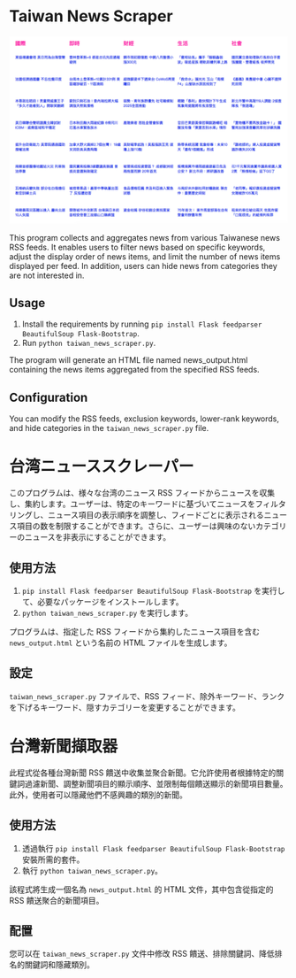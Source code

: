 # Taiwan News Scraper

![Preview](templates/preview.png)

This program collects and aggregates news from various Taiwanese news RSS feeds. It enables users to filter news based on specific keywords, adjust the display order of news items, and limit the number of news items displayed per feed. In addition, users can hide news from categories they are not interested in.

## Usage

1. Install the requirements by running `pip install Flask feedparser BeautifulSoup Flask-Bootstrap`.
2. Run `python taiwan_news_scraper.py`.

The program will generate an HTML file named news_output.html containing the news items aggregated from the specified RSS feeds.

## Configuration

You can modify the RSS feeds, exclusion keywords, lower-rank keywords, and hide categories in the `taiwan_news_scraper.py` file.

# 台湾ニューススクレーパー

このプログラムは、様々な台湾のニュース RSS フィードからニュースを収集し、集約します。ユーザーは、特定のキーワードに基づいてニュースをフィルタリングし、ニュース項目の表示順序を調整し、フィードごとに表示されるニュース項目の数を制限することができます。さらに、ユーザーは興味のないカテゴリーのニュースを非表示にすることができます。

## 使用方法

1. `pip install Flask feedparser BeautifulSoup Flask-Bootstrap` を実行して、必要なパッケージをインストールします。
2. `python taiwan_news_scraper.py` を実行します。

プログラムは、指定した RSS フィードから集約したニュース項目を含む `news_output.html` という名前の HTML ファイルを生成します。

## 設定

`taiwan_news_scraper.py` ファイルで、RSS フィード、除外キーワード、ランクを下げるキーワード、隠すカテゴリーを変更することができます。

# 台灣新聞擷取器

此程式從各種台灣新聞 RSS 饋送中收集並聚合新聞。它允許使用者根據特定的關鍵詞過濾新聞、調整新聞項目的顯示順序、並限制每個饋送顯示的新聞項目數量。此外，使用者可以隱藏他們不感興趣的類別的新聞。

## 使用方法

1. 透過執行 `pip install Flask feedparser BeautifulSoup Flask-Bootstrap` 安裝所需的套件。
2. 執行 `python taiwan_news_scraper.py`。

該程式將生成一個名為 `news_output.html` 的 HTML 文件，其中包含從指定的 RSS 饋送聚合的新聞項目。

## 配置

您可以在 `taiwan_news_scraper.py` 文件中修改 RSS 饋送、排除關鍵詞、降低排名的關鍵詞和隱藏類別。
